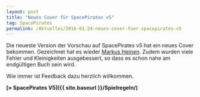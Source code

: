 ```yaml
---
layout: post
title: "Neues Cover für SpacePirates v5"
tag: SpacePirates
permalink: /Aktuelles/2016-01-24-neues-cover-fuer-spacepirates-v5
---
```


Die neueste Version der Vorschau auf SpacePirates v5 hat ein neues Cover bekommen. Gezeichnet hat es wieder [Markus Heinen](http://erlkoenig.artworkfolio.com/). Zudem wurden viele Fehler und Kleinigkeiten ausgebessert, so dass es schon nahe am endgültigen Buch sein wird.

Wie immer ist Feedback dazu herzlich willkommen.

**[&raquo; SpacePirates V5]({{ site.baseurl }}/Spielregeln/)**


